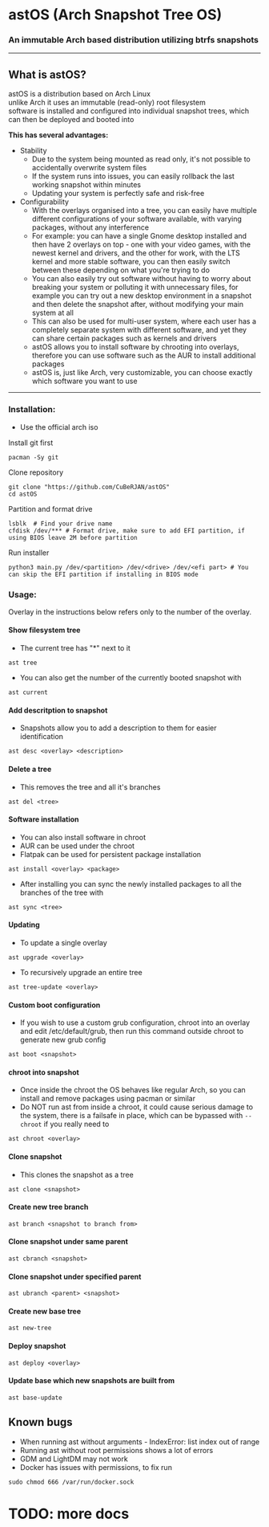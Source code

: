 # astOS (Arch Snapshot Tree OS)
### An immutable Arch based distribution utilizing btrfs snapshots  

---
## What is astOS?  

astOS is a distribution based on Arch Linux  
unlike Arch it uses an immutable (read-only) root filesystem  
software is installed and configured into individual snapshot trees, which can then be deployed and booted into

**This has several advantages:**
* Stability 
  * Due to the system being mounted as read only, it's not possible to accidentally overwrite system files  
  * If the system runs into issues, you can easily rollback the last working snapshot within minutes
  * Updating your system is perfectly safe and risk-free
* Configurability
  * With the overlays organised into a tree, you can easily have multiple different configurations of your software available, with varying packages, without any interference
  * For example: you can have a single Gnome desktop installed and then have 2 overlays on top - one with your video games, with the newest kernel and drivers, and the other for work, with the LTS kernel and more stable software, you can then easily switch between these depending on what you're trying to do
  * You can also easily try out software without having to worry about breaking your system or polluting it with unnecessary files, for example you can try out a new desktop environment in a snapshot and then delete the snapshot after, without modifying your main system at all
  * This can also be used for multi-user system, where each user has a completely separate system with different software, and yet they can share certain packages such as kernels and drivers
  * astOS allows you to install software by chrooting into overlays, therefore you can use software such as the AUR to install additional packages
  * astOS is, just like Arch, very customizable, you can choose exactly which software you want to use
---
### Installation:
* Use the official arch iso  

Install git first
```
pacman -Sy git
```
Clone repository
```
git clone "https://github.com/CuBeRJAN/astOS"  
cd astOS  
```
Partition and format drive
```
lsblk  # Find your drive name
cfdisk /dev/*** # Format drive, make sure to add EFI partition, if using BIOS leave 2M before partition  
```
Run installer
```
python3 main.py /dev/<partition> /dev/<drive> /dev/<efi part> # You can skip the EFI partition if installing in BIOS mode
```
### Usage:
Overlay in the instructions below refers only to the number of the overlay.
#### Show filesystem tree
* The current tree has "*" next to it
```
ast tree
```
* You can also get the number of the currently booted snapshot with
```
ast current
```
#### Add descritption to snapshot
* Snapshots allow you to add a description to them for easier identification
```
ast desc <overlay> <description>
```
#### Delete a tree
* This removes the tree and all it's branches
```
ast del <tree>
```
#### Software installation
* You can also install software in chroot
* AUR can be used under the chroot
* Flatpak can be used for persistent package installation
```
ast install <overlay> <package>
```
* After installing you can sync the newly installed packages to all the branches of the tree with
```
ast sync <tree>
```
#### Updating
* To update a single overlay
```
ast upgrade <overlay>
```
* To recursively upgrade an entire tree
```
ast tree-update <overlay>
```
#### Custom boot configuration
* If you wish to use a custom grub configuration, chroot into an overlay and edit /etc/default/grub, then run this command outside chroot to generate new grub config
```
ast boot <snapshot>
```
#### chroot into snapshot 
* Once inside the chroot the OS behaves like regular Arch, so you can install and remove packages using pacman or similar
* Do NOT run ast from inside a chroot, it could cause serious damage to the system, there is a failsafe in place, which can be bypassed with ```--chroot``` if you really need to  
```
ast chroot <overlay>
```
#### Clone snapshot
* This clones the snapshot as a tree
```
ast clone <snapshot>
```
#### Create new tree branch
```
ast branch <snapshot to branch from>
```
#### Clone snapshot under same parent
```
ast cbranch <snapshot>
```
#### Clone snapshot under specified parent
```
ast ubranch <parent> <snapshot>
```
#### Create new base tree
```
ast new-tree
```
#### Deploy snapshot  
```
ast deploy <overlay>  
```
#### Update base which new snapshots are built from
```
ast base-update
```

## Known bugs

* When running ast without arguments - IndexError: list index out of range
* Running ast without root permissions shows a lot of errors
* GDM and LightDM may not work  
* Docker has issues with permissions, to fix run
```
sudo chmod 666 /var/run/docker.sock
```


# TODO: more docs

